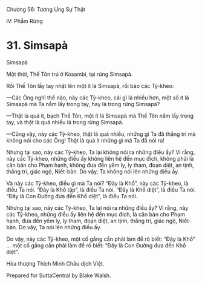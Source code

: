  

Chương 56: Tương Ưng Sự Thật

IV: Phẩm Rừng

# 31\. Simsapà

Simsapà

Một thời, Thế Tôn trú ở Kosambi, tại rừng Simsapà.

Rồi Thế Tôn lấy tay nhặt lên một ít lá Simsapà, rồi bảo các Tỷ-kheo:

—Các Ông nghĩ thế nào, này các Tỷ-kheo, cái gì là nhiều hơn, một số ít lá Simsapà mà Ta nắm lấy trong tay, hay lá trong rừng Simsapà?

—Thật là quá ít, bạch Thế Tôn, một ít lá Simsapà mà Thế Tôn nắm lấy trong tay, và thật là quá nhiều lá trong rừng Simsapà.

—Cũng vậy, này các Tỷ-kheo, thật là quá nhiều, những gì Ta đã thắng tri mà không nói cho các Ông! Thật là quá ít những gì mà Ta đã nói ra!

Nhưng tại sao, này các Tỷ-kheo, Ta lại không nói ra những điều ấy? Vì rằng, này các Tỷ-kheo, những điều ấy không liên hệ đến mục đích, không phải là căn bản cho Phạm hạnh, không đưa đến yếm ly, ly tham, đoạn diệt, an tịnh, thắng trí, giác ngộ, Niết-bàn. Do vậy, Ta không nói lên những điều ấy.

Và này các Tỷ-kheo, điều gì mà Ta nói? “Ðây là Khổ”, này các Tỷ-kheo, là điều Ta nói. “Ðây là Khổ tập”, là điều Ta nói. “Ðây là Khổ diệt”, là điều Ta nói. “Ðây là Con Ðường đưa đến Khổ diệt”, là điều Ta nói.

Nhưng tại sao, này các Tỷ-kheo, Ta lại nói ra những điều ấy? Vì rằng, này các Tỷ-kheo, những điều ấy liên hệ đến mục đích, là căn bản cho Phạm hạnh, đưa đến yếm ly, ly tham, đoạn diệt, an tịnh, thắng trí, giác ngộ, Niết-bàn. Do vậy, Ta nói lên những điều ấy.

Do vậy, này các Tỷ-kheo, một cố gắng cần phải làm để rõ biết: “Ðây là Khổ” … một cố gắng cần phải làm để rõ biết: “Ðây là Con Ðường đưa đến Khổ diệt”.

Hòa thượng Thích Minh Châu dịch Việt.

Prepared for SuttaCentral by Blake Walsh.